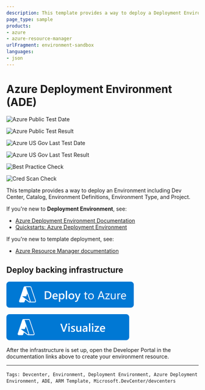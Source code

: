 ```yaml
---
description: This template provides a way to deploy a Deployment Environment resource.
page_type: sample
products:
- azure
- azure-resource-manager
urlFragment: environment-sandbox
languages:
- json
---
```


# Azure Deployment Environment (ADE)

![Azure Public Test Date](https://azurequickstartsservice.blob.core.windows.net/badges/quickstarts/microsoft.devcenter/environment-sandbox/PublicLastTestDate.svg)

![Azure Public Test Result](https://azurequickstartsservice.blob.core.windows.net/badges/quickstarts/microsoft.devcenter/environment-sandbox/PublicDeployment.svg)

![Azure US Gov Last Test Date](https://azurequickstartsservice.blob.core.windows.net/badges/quickstarts/microsoft.devcenter/environment-sandbox/FairfaxLastTestDate.svg)

![Azure US Gov Last Test Result](https://azurequickstartsservice.blob.core.windows.net/badges/quickstarts/microsoft.devcenter/environment-sandbox/FairfaxDeployment.svg)

![Best Practice Check](https://azurequickstartsservice.blob.core.windows.net/badges/quickstarts/microsoft.devcenter/environment-sandbox/BestPracticeResult.svg)

![Cred Scan Check](https://azurequickstartsservice.blob.core.windows.net/badges/quickstarts/microsoft.devcenter/environment-sandbox/CredScanResult.svg)

This template provides a way to deploy an Environment including Dev Center, Catalog, Environment Definitions, Environment Type, and Project.

If you're new to **Deployment Environment**, see:

- [Azure Deployment Environment Documentation](https://learn.microsoft.com/en-us/azure/deployment-environments/overview-what-is-azure-deployment-environments)
- [Quickstarts: Azure Deployment Environment](https://learn.microsoft.com/en-us/azure/deployment-environments/quickstart-create-access-environments)

If you're new to template deployment, see:

- [Azure Resource Manager documentation](https://docs.microsoft.com/azure/azure-resource-manager/)

## Deploy backing infrastructure

[![Deploy To Azure](https://raw.githubusercontent.com/Azure/azure-quickstart-templates/master/1-CONTRIBUTION-GUIDE/images/deploytoazure.svg?sanitize=true)](https://portal.azure.com/#create/Microsoft.Template/uri/https%3A%2F%2Fraw.githubusercontent.com%2FAzure%2Fazure-quickstart-templates%2Fmaster%2Fquickstarts%2Fmicrosoft.devcenter%2Fenvironment-sandbox%2Fazuredeploy.json)

[![Visualize](https://raw.githubusercontent.com/Azure/azure-quickstart-templates/master/1-CONTRIBUTION-GUIDE/images/visualizebutton.svg?sanitize=true)](http://armviz.io/#/?load=https%3A%2F%2Fraw.githubusercontent.com%2FAzure%2Fazure-quickstart-templates%2Fmaster%2Fquickstarts%2Fmicrosoft.devcenter%2Fenvironment-sandbox%2Fazuredeploy.json)

After the infrastructure is set up, open the Developer Portal in the documentation links above to create your environment resource.

---

`Tags: Devcenter, Environment, Deployment Environment, Azure Deployment Environment, ADE, ARM Template, Microsoft.DevCenter/devcenters`
